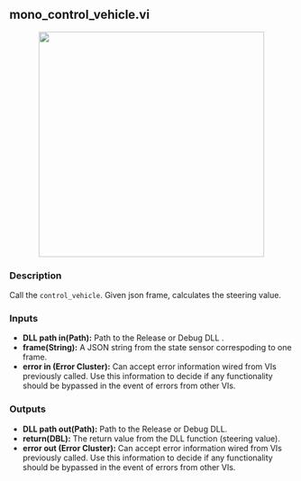 ## mono_control_vehicle.vi
<p align="center">
<img src="https://github.com/monoDriveIO/documentation/blob/master/WikiPhotos/LV_client/shared_libraries/mono__control__vehiclec.png" 
width="400"  />
</p>

### Description 
Call the `control_vehicle`. Given json frame, calculates the steering value.

### Inputs
- **DLL path in(Path):** Path to the Release or Debug DLL .
- **frame(String):** A JSON string from the state sensor correspoding to one frame.
- **error in (Error Cluster):** Can accept error information wired from VIs previously called. Use this information to decide if any functionality should be bypassed in the event of errors from other VIs.


### Outputs
- **DLL path out(Path):** Path to the Release or Debug DLL.
- **return(DBL):** The return value from the DLL function (steering value).
- **error out (Error Cluster):** Can accept error information wired from VIs previously called. Use this information to decide if any functionality should be bypassed in the event of errors from other VIs.
